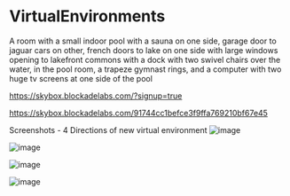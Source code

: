 # VirtualEnvironments

A room with a small indoor pool with a sauna on one side, garage door to jaguar cars on other, french doors to lake on one side with large windows opening to lakefront commons with a dock with two swivel chairs over the water, in the pool room, a trapeze gymnast rings, and a computer with two huge tv screens at one side of the pool

https://skybox.blockadelabs.com/?signup=true

https://skybox.blockadelabs.com/91744cc1befce3f9ffa769210bf67e45

Screenshots - 4 Directions of new virtual environment
![image](https://github.com/AaronCWacker/VirtualEnvironments/assets/30595158/2488dee3-9e7a-4aa0-bc44-b8e71b1f90e7)

![image](https://github.com/AaronCWacker/VirtualEnvironments/assets/30595158/b5f333fd-2eb6-42bb-9e37-9c45a44745e9)

![image](https://github.com/AaronCWacker/VirtualEnvironments/assets/30595158/07a4d50b-39ff-4829-8da6-b54afea6e41d)

![image](https://github.com/AaronCWacker/VirtualEnvironments/assets/30595158/9e40d2b6-faad-47d2-812b-5c1704ac5e86)




